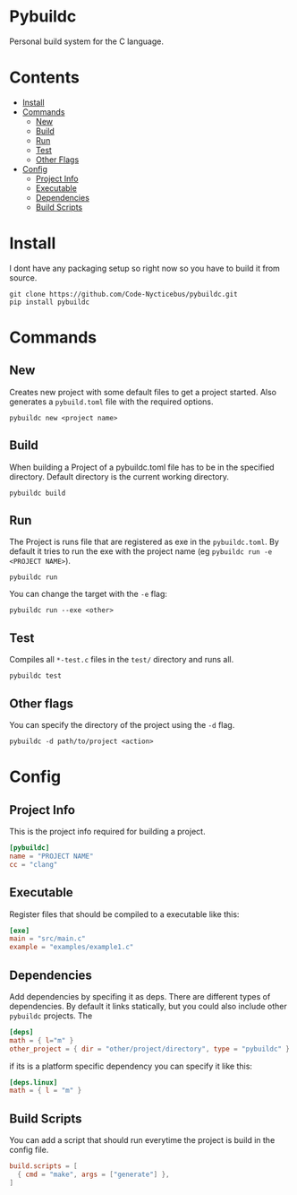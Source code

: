 # Pybuildc
Personal build system for the C language.  

# Contents
- [Install](#install)
- [Commands](#commands)
  - [New](#new)
  - [Build](#build)
  - [Run](#run)
  - [Test](#test)
  - [Other Flags](#other-flags)
- [Config](#config)
  - [Project Info](#project-info)
  - [Executable](#executable)
  - [Dependencies](#dependencies)
  - [Build Scripts](#build-scripts)

# Install
I dont have any packaging setup so right now so you have to build it from source.

```terminal
git clone https://github.com/Code-Nycticebus/pybuildc.git
pip install pybuildc
```

# Commands
## New
Creates new project with some default files to get a project started. Also generates a `pybuild.toml` file with the required options.

```terminal
pybuildc new <project name>
```

## Build
When building a Project of a pybuildc.toml file has to be in the specified directory.
Default directory is the current working directory.

```terminal
pybuildc build
```
## Run

The Project is runs file that are registered as exe in the `pybuildc.toml`. By default it tries to run the exe with the project name (eg `pybuildc run -e <PROJECT NAME>`).
```terminal
pybuildc run
```

You can change the target with the ```-e``` flag: 
```terminal
pybuildc run --exe <other>
```  
## Test
Compiles all ```*-test.c``` files in the ```test/``` directory and runs all. 

```terminal
pybuildc test
```
## Other flags
You can specify the directory of the project using the ```-d``` flag. 

```terminal
pybuildc -d path/to/project <action>
```

# Config

## Project Info
This is the project info required for building a project.
```toml
[pybuildc]
name = "PROJECT NAME"
cc = "clang"
```


## Executable
Register files that should be compiled to a executable like this:
```toml
[exe]
main = "src/main.c"
example = "examples/example1.c"
```

## Dependencies
Add dependencies by specifing it as deps. There are different types of dependencies. By default it links statically, but you could also include other `pybuildc` projects. The 
```toml
[deps]
math = { l="m" }
other_project = { dir = "other/project/directory", type = "pybuildc" }
```

if its is a platform specific dependency you can specify it like this:
```toml
[deps.linux]
math = { l = "m" }
```


## Build Scripts
You can add a script that should run everytime the project is build in the config file.
```toml
build.scripts = [
  { cmd = "make", args = ["generate"] },
]
```

